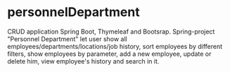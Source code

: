 # personnelDepartment
CRUD application Spring Boot, Thymeleaf and Bootsrap.
Spring-project "Personnel Department" let user show all employees/departments/locations/job history, 
sort employees by different filters, show employees by parameter, add a new employee, update or delete him, view employee's history and search in it.

